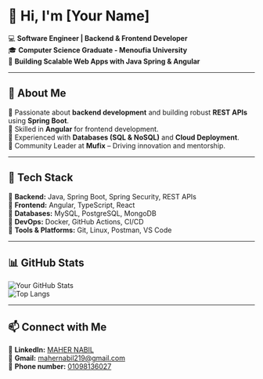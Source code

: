 # 👋 Hi, I'm [Your Name]  

💻 **Software Engineer | Backend & Frontend Developer**  
🎓 **Computer Science Graduate - Menoufia University**  
🚀 **Building Scalable Web Apps with Java Spring & Angular**  

---

## 🚀 About Me  
🔹 Passionate about **backend development** and building robust **REST APIs** using **Spring Boot**.  
🔹 Skilled in **Angular** for frontend development.  
🔹 Experienced with **Databases (SQL & NoSQL)** and **Cloud Deployment**.  
🔹 Community Leader at **Mufix** – Driving innovation and mentorship.  

---

## 💼 Tech Stack  
🔹 **Backend:** Java, Spring Boot, Spring Security, REST APIs  
🔹 **Frontend:** Angular, TypeScript, React  
🔹 **Databases:** MySQL, PostgreSQL, MongoDB  
🔹 **DevOps:** Docker, GitHub Actions, CI/CD  
🔹 **Tools & Platforms:** Git, Linux, Postman, VS Code  

---

## 📊 GitHub Stats  
![Your GitHub Stats](https://github-readme-stats.vercel.app/api?username=USERNAME&show_icons=true&theme=dark)  
![Top Langs](https://github-readme-stats.vercel.app/api/top-langs/?username=USERNAME&layout=compact&theme=dark)  

---

## 📫 Connect with Me  
🔗 **LinkedIn:** [MAHER NABIL](https://www.linkedin.com/in/maher-nabil-823449270/)  
🔗 **Gmail:** [mahernabil219@gmail.com](mahernabil219@gmail.com)  
🔗 **Phone number:** [01098136027](0109836027)  
